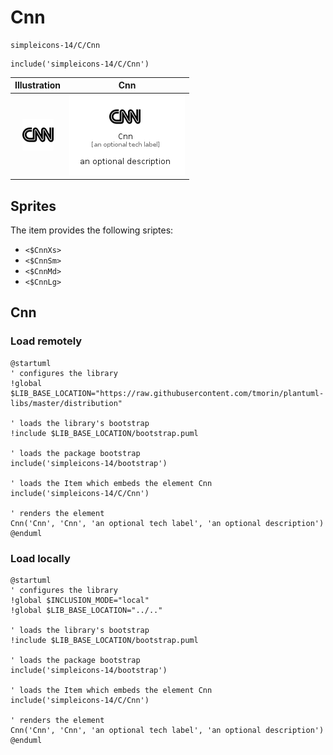 # Cnn


```text
simpleicons-14/C/Cnn
```

```text
include('simpleicons-14/C/Cnn')
```



| Illustration | Cnn |
| :---: | :---: |
| ![illustration for Illustration](../../simpleicons-14/C/Cnn.png) | ![illustration for Cnn](../../simpleicons-14/C/Cnn.Local.png) |



## Sprites
The item provides the following sriptes:

- `<$CnnXs>`
- `<$CnnSm>`
- `<$CnnMd>`
- `<$CnnLg>`





## Cnn

### Load remotely
```plantuml
@startuml
' configures the library
!global $LIB_BASE_LOCATION="https://raw.githubusercontent.com/tmorin/plantuml-libs/master/distribution"

' loads the library's bootstrap
!include $LIB_BASE_LOCATION/bootstrap.puml

' loads the package bootstrap
include('simpleicons-14/bootstrap')

' loads the Item which embeds the element Cnn
include('simpleicons-14/C/Cnn')

' renders the element
Cnn('Cnn', 'Cnn', 'an optional tech label', 'an optional description')
@enduml
```

### Load locally
```plantuml
@startuml
' configures the library
!global $INCLUSION_MODE="local"
!global $LIB_BASE_LOCATION="../.."

' loads the library's bootstrap
!include $LIB_BASE_LOCATION/bootstrap.puml

' loads the package bootstrap
include('simpleicons-14/bootstrap')

' loads the Item which embeds the element Cnn
include('simpleicons-14/C/Cnn')

' renders the element
Cnn('Cnn', 'Cnn', 'an optional tech label', 'an optional description')
@enduml
```

